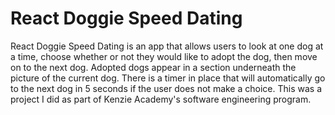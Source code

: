# React Doggie Speed Dating
React Doggie Speed Dating is an app that allows users to look at one dog at a time, choose whether or not they would like to adopt the dog, then move on to the next dog. Adopted dogs appear in a section underneath the picture of the current dog. There is a timer in place that will automatically go to the next dog in 5 seconds if the user does not make a choice. This was a project I did as part of Kenzie Academy's software engineering program.